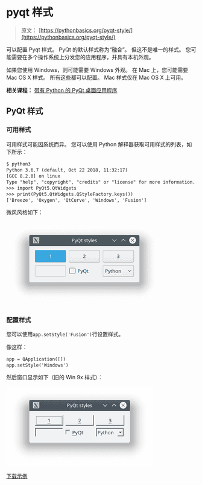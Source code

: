 # pyqt 样式

> 原文： [https://pythonbasics.org/pyqt-style/](https://pythonbasics.org/pyqt-style/)

可以配置 Pyqt 样式。 PyQt 的默认样式称为“融合”。 但这不是唯一的样式。 您可能需要在多个操作系统上分发您的应用程序，并具有本机外观。

如果您使用 Windows，则可能需要 Windows 外观。 在 Mac 上，您可能需要 Mac OS X 样式。 所有这些都可以配置。 Mac 样式仅在 Mac OS X 上可用。

**相关课程：**
[带有 Python 的 PyQt 桌面应用程序](https://gum.co/pysqtsamples)

## PyQt 样式

### 可用样式

可用样式可能因系统而异。 您可以使用 Python 解释器获取可用样式的列表，如下所示：

```
$ python3
Python 3.6.7 (default, Oct 22 2018, 11:32:17) 
[GCC 8.2.0] on linux
Type "help", "copyright", "credits" or "license" for more information.
>>> import PyQt5.QtWidgets
>>> print(PyQt5.QtWidgets.QStyleFactory.keys())
['Breeze', 'Oxygen', 'QtCurve', 'Windows', 'Fusion']

```

微风风格如下：

![pyqt breeze style](img/266da6b6042831619c7fc89594eb03fc.jpg)

### 配置样式

您可以使用`app.setStyle('Fusion')`行设置样式。

像这样：

```
app = QApplication([])
app.setStyle('Windows')

```

然后窗口显示如下（旧的 Win 9x 样式）：

![pyqt windows style](img/7d686acf4a7018708424fe7d588f16ad.jpg)

[下载示例](https://gum.co/pysqtsamples)